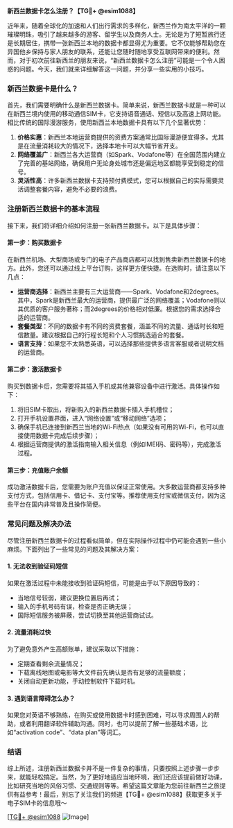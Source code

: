 **新西兰数据卡怎么注册？【TG💪+ @esim1088】**

近年来，随着全球化的加速和人们出行需求的多样化，新西兰作为南太平洋的一颗璀璨明珠，吸引了越来越多的游客、留学生以及商务人士。无论是为了短暂旅行还是长期居住，携带一张新西兰本地的数据卡都显得尤为重要。它不仅能够帮助您在异国他乡保持与家人朋友的联系，还能让您随时随地享受互联网带来的便利。然而，对于初次前往新西兰的朋友来说，“新西兰数据卡怎么注册”可能是一个令人困惑的问题。今天，我们就来详细解答这一问题，并分享一些实用的小技巧。

### 新西兰数据卡是什么？

首先，我们需要明确什么是新西兰数据卡。简单来说，新西兰数据卡就是一种可以在新西兰境内使用的移动通信SIM卡，它支持语音通话、短信以及高速上网功能。相比传统的国际漫游服务，使用新西兰本地数据卡具有以下几个显著优势：

1. **价格实惠**：新西兰本地运营商提供的资费方案通常比国际漫游便宜得多。尤其是在流量消耗较大的情况下，选择本地卡可以大幅节省开支。
2. **网络覆盖广**：新西兰各大运营商（如Spark、Vodafone等）在全国范围内建立了完善的基站网络，确保用户无论身处城市还是偏远地区都能享受到稳定的信号。
3. **灵活性高**：许多新西兰数据卡支持预付费模式，您可以根据自己的实际需要灵活调整套餐内容，避免不必要的浪费。

### 注册新西兰数据卡的基本流程

接下来，我们将详细介绍如何注册一张新西兰数据卡。以下是具体步骤：

#### 第一步：购买数据卡
在新西兰机场、大型商场或专门的电子产品商店都可以找到售卖新西兰数据卡的地方。此外，您还可以通过线上平台订购，这样更方便快捷。在选购时，请注意以下几点：
- **运营商选择**：新西兰主要有三大运营商——Spark、Vodafone和2degrees。其中，Spark是新西兰最大的运营商，提供最广泛的网络覆盖；Vodafone则以其优质的客户服务著称；而2degrees的价格相对低廉。根据您的需求选择合适的运营商。
- **套餐类型**：不同的数据卡有不同的资费套餐，涵盖不同的流量、通话时长和短信数量。建议根据自己的行程长短和个人习惯挑选适合的套餐。
- **语言支持**：如果您不太熟悉英语，可以选择那些提供多语言客服或者说明文档的运营商。

#### 第二步：激活数据卡
购买到数据卡后，您需要将其插入手机或其他兼容设备中进行激活。具体操作如下：
1. 将旧SIM卡取出，将新购入的新西兰数据卡插入手机槽位；
2. 打开手机设置界面，进入“网络设置”或“移动网络”选项；
3. 确保手机已连接到新西兰当地的Wi-Fi热点（如果没有可用的Wi-Fi，也可以直接使用数据卡完成后续步骤）；
4. 根据运营商提供的激活指南输入相关信息（例如IMEI码、密码等），完成激活过程。

#### 第三步：充值账户余额
成功激活数据卡后，您需要为账户充值以保证正常使用。大多数运营商都支持多种支付方式，包括信用卡、借记卡、支付宝等。推荐使用支付宝或微信支付，因为这些平台在国内非常普及且操作简便。

### 常见问题及解决办法

尽管注册新西兰数据卡的过程看似简单，但在实际操作过程中仍可能会遇到一些小麻烦。下面列出了一些常见的问题及其解决方案：

#### 1. 无法收到验证码短信
如果在激活过程中未能接收到验证码短信，可能是由于以下原因导致的：
- 当地信号较弱，建议更换位置后再试；
- 输入的手机号码有误，检查是否正确无误；
- 国际短信服务被屏蔽，尝试切换至其他运营商试试。

#### 2. 流量消耗过快
为了避免意外产生高额账单，建议采取以下措施：
- 定期查看剩余流量情况；
- 下载离线地图或电影等大文件前先确认是否有足够的流量额度；
- 关闭自动更新功能，手动控制软件下载时机。

#### 3. 遇到语言障碍怎么办？
如果您对英语不够熟练，在购买或使用数据卡时感到困难，可以寻求周围人的帮助，或者利用翻译软件辅助沟通。同时，也可以提前了解一些基础术语，比如“activation code”、“data plan”等词汇。

### 结语

综上所述，注册新西兰数据卡并不是一件复杂的事情，只要按照上述步骤一步步来，就能轻松搞定。当然，为了更好地适应当地环境，我们还应该提前做好功课，比如研究当地的风俗习惯、交通规则等等。希望这篇文章能为您前往新西兰之旅提供有益参考！最后，别忘了关注我们的频道【TG💪+ @esim1088】获取更多关于电子SIM卡的信息哦～

[[TG💪+ @esim1088](https://t.me/s/esim1088) ![Image](https://i.postimg.cc/4NQfJmqS/Snipaste-2025-05-13-00-14-12.png)]
